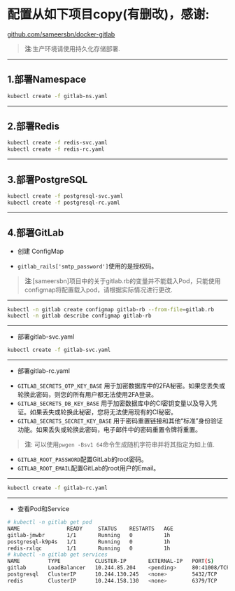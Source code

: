 # 配置从如下项目copy(有删改)，感谢:
[github.com/sameersbn/docker-gitlab](https://github.com/sameersbn/docker-gitlab)
> **注**:生产环境请使用持久化存储部署.
---
1.部署Namespace
---
```bash
kubectl create -f gitlab-ns.yaml 
```
---
2.部署Redis
---
```bash
kubectl create -f redis-svc.yaml 
kubectl create -f redis-rc.yaml 
```
---
3.部署PostgreSQL
---
```bash
kubectl create -f postgresql-svc.yaml 
kubectl create -f postgresql-rc.yaml 
```
---
4.部署GitLab
---
+ 创建 ConfigMap
- `gitlab_rails['smtp_password']`使用的是授权码。
> **注**:[sameersbn]项目中的关于gitlab.rb的变量并不能载入Pod，只能使用configmap将配置载入pod，请根据实际情况进行更改.
---
```bash
kubectl -n gitlab create configmap gitlab-rb --from-file=gitlab.rb
kubectl -n gitlab describe configmap gitlab-rb
```
---
+ 部署gitlab-svc.yaml 
```bash
kubectl create -f gitlab-svc.yaml
```
---
+ 部署gitlab-rc.yaml
- `GITLAB_SECRETS_OTP_KEY_BASE` 用于加密数据库中的2FA秘密。如果您丢失或轮换此密码，则您的所有用户都无法使用2FA登录。
- `GITLAB_SECRETS_DB_KEY_BASE` 用于加密数据库中的CI密钥变量以及导入凭证。如果丢失或轮换此秘密，您将无法使用现有的CI秘密。
- `GITLAB_SECRETS_SECRET_KEY_BASE` 用于密码重置链接和其他“标准”身份验证功能。如果丢失或轮换此密码，电子邮件中的密码重置令牌将重置。

> **注**: 可以使用`pwgen -Bsv1 64`命令生成随机字符串并将其指定为如上值.

- `GITLAB_ROOT_PASSWORD`配置GitLab的root密码。
- `GITLAB_ROOT_EMAIL`配置GitLab的root用户的Email。
---
```bash
kubectl create -f gitlab-rc.yaml
```
---
+ 查看Pod和Service
```bash
# kubectl -n gitlab get pod
NAME               READY     STATUS    RESTARTS   AGE
gitlab-jmwbr       1/1       Running   0          1h
postgresql-k9p4s   1/1       Running   0          1h
redis-rxlqc        1/1       Running   0          1h
# kubectl -n gitlab get services
NAME         TYPE           CLUSTER-IP       EXTERNAL-IP   PORT(S)      AGE
gitlab       LoadBalancer   10.244.85.204    <pending>     80:41008/TCP,22:30270/TCP,9090:34210/TCP   1h
postgresql   ClusterIP      10.244.130.245   <none>        5432/TCP                                   1h
redis        ClusterIP      10.244.158.130   <none>        6379/TCP                                   1h
```
